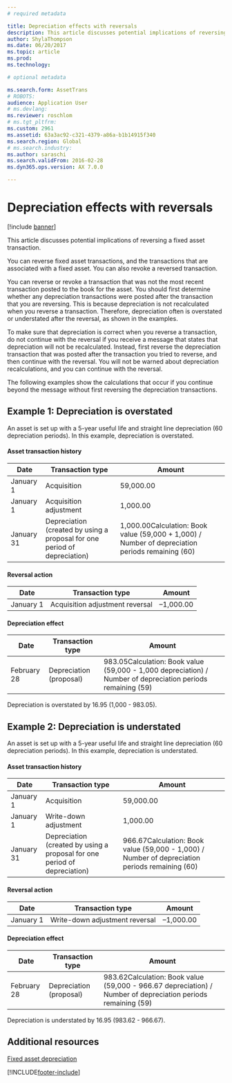 ```yaml
---
# required metadata

title: Depreciation effects with reversals
description: This article discusses potential implications of reversing a fixed asset transaction. 
author: ShylaThompson
ms.date: 06/20/2017
ms.topic: article
ms.prod: 
ms.technology: 

# optional metadata

ms.search.form: AssetTrans
# ROBOTS: 
audience: Application User
# ms.devlang: 
ms.reviewer: roschlom
# ms.tgt_pltfrm: 
ms.custom: 2961
ms.assetid: 63a3ac92-c321-4379-a86a-b1b14915f340
ms.search.region: Global
# ms.search.industry: 
ms.author: saraschi
ms.search.validFrom: 2016-02-28
ms.dyn365.ops.version: AX 7.0.0

---
```


# Depreciation effects with reversals

[!include [banner](../includes/banner.md)]

This article discusses potential implications of reversing a fixed asset transaction. 

You can reverse fixed asset transactions, and the transactions that are associated with a fixed asset. You can also revoke a reversed transaction. 

You can reverse or revoke a transaction that was not the most recent transaction posted to the book for the asset. You should first determine whether any depreciation transactions were posted after the transaction that you are reversing. This is because depreciation is not recalculated when you reverse a transaction. Therefore, depreciation often is overstated or understated after the reversal, as shown in the examples. 

To make sure that depreciation is correct when you reverse a transaction, do not continue with the reversal if you receive a message that states that depreciation will not be recalculated. Instead, first reverse the depreciation transaction that was posted after the transaction you tried to reverse, and then continue with the reversal. You will not be warned about depreciation recalculations, and you can continue with the reversal. 

The following examples show the calculations that occur if you continue beyond the message without first reversing the depreciation transactions.

## Example 1: Depreciation is overstated
An asset is set up with a 5-year useful life and straight line depreciation (60 depreciation periods). In this example, depreciation is overstated.
#### Asset transaction history

| Date       | Transaction type                                                          | Amount                                    |
|------------|---------------------------------------------------------------------------|-------------------------------------------|
| January 1  | Acquisition                                                               | 59,000.00                                 |
| January 1  | Acquisition adjustment                                                    | 1,000.00                                  |
| January 31 | Depreciation (created by using a proposal for one period of depreciation) | 1,000.00Calculation: Book value (59,000 + 1,000) / Number of depreciation periods remaining (60) |

#### Reversal action

| Date      | Transaction type                | Amount    |
|-----------|---------------------------------|-----------|
| January 1 | Acquisition adjustment reversal | –1,000.00 |

#### Depreciation effect

| Date        | Transaction type        | Amount                                                                                |
|-------------|-------------------------|---------------------------------------------------------------------------------------|
| February 28 | Depreciation (proposal) | 983.05Calculation: Book value (59,000 - 1,000 depreciation) / Number of depreciation periods remaining (59) |

Depreciation is overstated by 16.95 (1,000 - 983.05).

## Example 2: Depreciation is understated
An asset is set up with a 5-year useful life and straight line depreciation (60 depreciation periods). In this example, depreciation is understated.
#### Asset transaction history

| Date       | Transaction type                                                          | Amount                                      |
|------------|---------------------------------------------------------------------------|---------------------------------------------|
| January 1  | Acquisition                                                               | 59,000.00                                   |
| January 1  | Write-down adjustment                                                     | 1,000.00                                    |
| January 31 | Depreciation (created by using a proposal for one period of depreciation) | 966.67Calculation: Book value (59,000 - 1,000) / Number of depreciation periods remaining (60) |

#### Reversal action

| Date      | Transaction type               | Amount    |
|-----------|--------------------------------|-----------|
| January 1 | Write-down adjustment reversal | –1,000.00 |

#### Depreciation effect

| Date        | Transaction type        | Amount                                                                                       |
|-------------|-------------------------|----------------------------------------------------------------------------------------------|
| February 28 | Depreciation (proposal) | 983.62Calculation: Book value (59,000 - 966.67 depreciation) / Number of depreciation periods remaining (59) |

Depreciation is understated by 16.95 (983.62 - 966.67).



Additional resources
--------

[Fixed asset depreciation](fixed-asset-depreciation.md)





[!INCLUDE[footer-include](../../includes/footer-banner.md)]